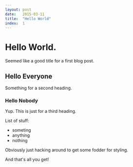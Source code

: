 ```yaml
---
layout: post
date:   2015-03-11
title:  "Hello World"
index:  1
---
```


# Hello World.

Seemed like a good title for a first blog post.

## Hello Everyone

Something for a second heading.

### Hello Nobody

Yup. This is just for a third heading.

List of stuff:

- someting
- anything
- nothing

Obviously just hacking around to get some fodder for styling.

And that's all you get!

